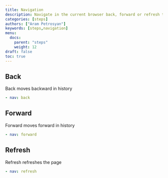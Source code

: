 ```yaml
---
title: Navigation
description: Navigate in the current browser back, forward or refresh the current page
categories: [steps]
authors: ["Aram Petrosyan"]
keywords: [steps,navigation]
menu:
  docs:
    parent: "steps"
    weight: 12
draft: false
toc: true
---
```




## Back

Back moves backward in history

```yaml
- nav: back
```

## Forward

Forward moves forward in history

```yaml
- nav: forward
```

## Refresh

Refresh refreshes the page

```yaml
- nav: refresh
```
